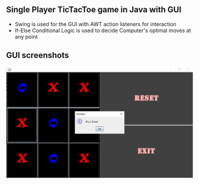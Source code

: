 ## Single Player TicTacToe game in Java with GUI
* Swing is used for the GUI with AWT action listeners for interaction
* If-Else Conditional Logic is used to decide Computer's optimal moves at any point 

## GUI screenshots 
 <p align="center"> <a href="https://github.com/SnexusG/Single-Player-TicTacToe-Java/blob/master/"> 
  <img src = "/Screenshots/gui2.PNG" alt = "GUI snip"> </a> </p>



